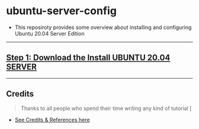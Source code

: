 # ubuntu-server-config

* This reposiroty provides some overview about installing and configuring Ubuntu 20.04 Server Edition

------------------------------------------------------

##  [Step 1: Download the Install UBUNTU 20.04 SERVER](https://github.com/fcarvalhopacheco/ubuntu-server-config/blob/main/1.how2/1.download-and-install-ubuntu-server.md)

------------------------------------------------------

## Credits

> Thanks to all people who spend their time writing any kind of tutorial [

* [See Credits & References here](https://github.com/fcarvalhopacheco/ubuntu-server-config/blob/main/CREDITS.md)
